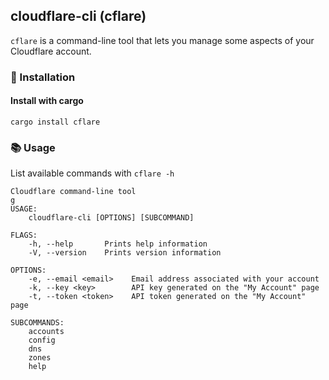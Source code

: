 cloudflare-cli (cflare)
------------

`cflare` is a command-line tool that lets you manage some aspects of your Cloudflare account.

### 🚀 Installation

#### Install with cargo

```shell script
cargo install cflare
```

### 📚 Usage

List available commands with `cflare -h`

```
Cloudflare command-line tool
g
USAGE:
    cloudflare-cli [OPTIONS] [SUBCOMMAND]

FLAGS:
    -h, --help       Prints help information
    -V, --version    Prints version information

OPTIONS:
    -e, --email <email>    Email address associated with your account
    -k, --key <key>        API key generated on the "My Account" page
    -t, --token <token>    API token generated on the "My Account" page

SUBCOMMANDS:
    accounts
    config
    dns
    zones
    help
```
